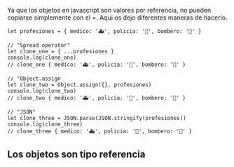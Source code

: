 Ya que los objetos en javascript son valores por referencia, no pueden copiarse simplemente con el =. Aqui os dejo diferentes maneras de hacerlo.
 
```
let profesiones = { medico: '🚑', policia: '🚓', bombero: '🚒' }

// "Spread operator"
let clone_one = { ...profesiones }
console.log(clone_one) 
// clone_one { medico: '🚑', policia: '🚓', bombero: '🚒' }

// "Object.assign
let clone_two = Object.assign({}, profesiones)
console.log(clone_two) 
// clone_two { medico: '🚑', policia: '🚓', bombero: '🚒' }

// "JSON"
let clone_three = JSON.parse(JSON.stringify(profesiones))
console.log(clone_three) 
// clone_three { medico: '🚑', policia: '🚓', bombero: '🚒' }
```

## Los objetos son tipo referencia


